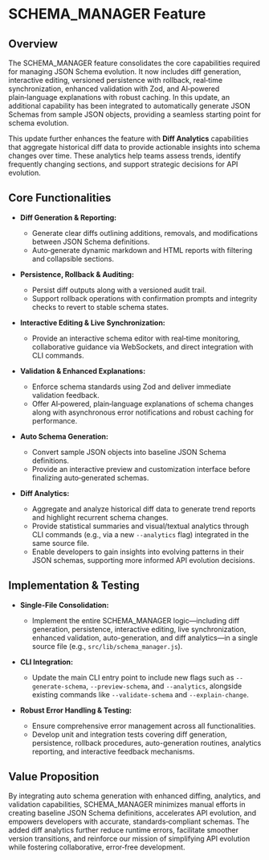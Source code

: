# SCHEMA_MANAGER Feature

## Overview
The SCHEMA_MANAGER feature consolidates the core capabilities required for managing JSON Schema evolution. It now includes diff generation, interactive editing, versioned persistence with rollback, real‑time synchronization, enhanced validation with Zod, and AI‑powered plain‑language explanations with robust caching. In this update, an additional capability has been integrated to automatically generate JSON Schemas from sample JSON objects, providing a seamless starting point for schema evolution.

This update further enhances the feature with **Diff Analytics** capabilities that aggregate historical diff data to provide actionable insights into schema changes over time. These analytics help teams assess trends, identify frequently changing sections, and support strategic decisions for API evolution.

## Core Functionalities
- **Diff Generation & Reporting:**
  - Generate clear diffs outlining additions, removals, and modifications between JSON Schema definitions.
  - Auto‑generate dynamic markdown and HTML reports with filtering and collapsible sections.

- **Persistence, Rollback & Auditing:**
  - Persist diff outputs along with a versioned audit trail.
  - Support rollback operations with confirmation prompts and integrity checks to revert to stable schema states.

- **Interactive Editing & Live Synchronization:**
  - Provide an interactive schema editor with real‑time monitoring, collaborative guidance via WebSockets, and direct integration with CLI commands.

- **Validation & Enhanced Explanations:**
  - Enforce schema standards using Zod and deliver immediate validation feedback.
  - Offer AI‑powered, plain‑language explanations of schema changes along with asynchronous error notifications and robust caching for performance.

- **Auto Schema Generation:**
  - Convert sample JSON objects into baseline JSON Schema definitions.
  - Provide an interactive preview and customization interface before finalizing auto‑generated schemas.

- **Diff Analytics:**
  - Aggregate and analyze historical diff data to generate trend reports and highlight recurrent schema changes.
  - Provide statistical summaries and visual/textual analytics through CLI commands (e.g., via a new `--analytics` flag) integrated in the same source file.
  - Enable developers to gain insights into evolving patterns in their JSON schemas, supporting more informed API evolution decisions.

## Implementation & Testing
- **Single-File Consolidation:**
  - Implement the entire SCHEMA_MANAGER logic—including diff generation, persistence, interactive editing, live synchronization, enhanced validation, auto-generation, and diff analytics—in a single source file (e.g., `src/lib/schema_manager.js`).
  
- **CLI Integration:**
  - Update the main CLI entry point to include new flags such as `--generate-schema`, `--preview-schema`, and `--analytics`, alongside existing commands like `--validate-schema` and `--explain-change`.

- **Robust Error Handling & Testing:**
  - Ensure comprehensive error management across all functionalities.
  - Develop unit and integration tests covering diff generation, persistence, rollback procedures, auto-generation routines, analytics reporting, and interactive feedback mechanisms.

## Value Proposition
By integrating auto schema generation with enhanced diffing, analytics, and validation capabilities, SCHEMA_MANAGER minimizes manual efforts in creating baseline JSON Schema definitions, accelerates API evolution, and empowers developers with accurate, standards‑compliant schemas. The added diff analytics further reduce runtime errors, facilitate smoother version transitions, and reinforce our mission of simplifying API evolution while fostering collaborative, error‑free development.